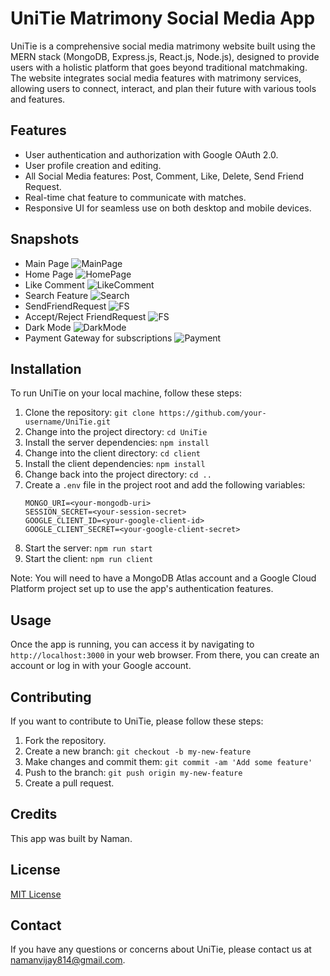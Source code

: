 # UniTie Matrimony Social Media App

UniTie is a comprehensive social media matrimony website built using the MERN stack (MongoDB, Express.js, React.js, Node.js), designed to provide users with a holistic platform that goes beyond traditional matchmaking. The website integrates social media features with matrimony services, allowing users to connect, interact, and plan their future with various tools and features. 

## Features

- User authentication and authorization with Google OAuth 2.0.
- User profile creation and editing.
- All Social Media features: Post, Comment, Like, Delete, Send Friend Request.
- Real-time chat feature to communicate with matches.
- Responsive UI for seamless use on both desktop and mobile devices.

## Snapshots

- Main Page
![MainPage](./ProjectSnapshots/MainPage.png)
- Home Page
![HomePage](./ProjectSnapshots/HomePage.png)
- Like Comment 
![LikeComment](./ProjectSnapshots/LikeComment.png)
- Search Feature
![Search](./ProjectSnapshots/Search.png)
- SendFriendRequest 
![FS](./ProjectSnapshots/SendFriendRequest.png)
- Accept/Reject FriendRequest
![FS](./ProjectSnapshots/AcceptRejectFS.png)
- Dark Mode
![DarkMode](./ProjectSnapshots/DarkMode.png)
- Payment Gateway for subscriptions
![Payment](./ProjectSnapshots/PaymentGateway.png)


## Installation

To run UniTie on your local machine, follow these steps:

1. Clone the repository: `git clone https://github.com/your-username/UniTie.git`
2. Change into the project directory: `cd UniTie`
3. Install the server dependencies: `npm install`
4. Change into the client directory: `cd client`
5. Install the client dependencies: `npm install`
6. Change back into the project directory: `cd ..`
7. Create a `.env` file in the project root and add the following variables:
    ```
    MONGO_URI=<your-mongodb-uri>
    SESSION_SECRET=<your-session-secret>
    GOOGLE_CLIENT_ID=<your-google-client-id>
    GOOGLE_CLIENT_SECRET=<your-google-client-secret>
    ```
8. Start the server: `npm run start`
9. Start the client: `npm run client`

Note: You will need to have a MongoDB Atlas account and a Google Cloud Platform project set up to use the app's authentication features.

## Usage

Once the app is running, you can access it by navigating to `http://localhost:3000` in your web browser. From there, you can create an account or log in with your Google account. 

## Contributing

If you want to contribute to UniTie, please follow these steps:

1. Fork the repository.
2. Create a new branch: `git checkout -b my-new-feature`
3. Make changes and commit them: `git commit -am 'Add some feature'`
4. Push to the branch: `git push origin my-new-feature`
5. Create a pull request.

## Credits

This app was built by Naman.

## License

[MIT License](https://opensource.org/licenses/MIT) 

## Contact

If you have any questions or concerns about UniTie, please contact us at namanvijay814@gmail.com.
